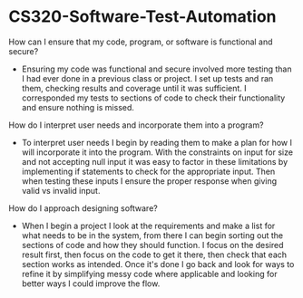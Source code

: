 # CS320-Software-Test-Automation

How can I ensure that my code, program, or software is functional and secure?
- Ensuring my code was functional and secure involved more testing than I had ever done in a previous class or project. I set up tests and ran them, checking results and coverage until it was sufficient. I corresponded my tests to sections of code to check their functionality and ensure nothing is missed. 

How do I interpret user needs and incorporate them into a program?
- To interpret user needs I begin by reading them to make a plan for how I will incorporate it into the program. With the constraints on input for size and not accepting null input it was easy to factor in these limitations by implementing if statements to check for the appropriate input. Then when testing these inputs I ensure the proper response when giving valid vs invalid input. 

How do I approach designing software?
- When I begin a project I look at the requirements and make a list for what needs to be in the system, from there I can begin sorting out the sections of code and how they should function. I focus on the desired result first, then focus on the code to get it there, then check that each section works as intended. Once it's done I go back and look for ways to refine it by simplifying messy code where applicable and looking for better ways I could improve the flow. 
